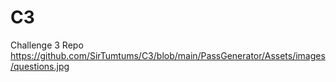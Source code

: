 # C3
Challenge 3 Repo
https://github.com/SirTumtums/C3/blob/main/PassGenerator/Assets/images/questions.jpg
